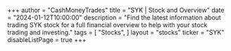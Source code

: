 +++
author = "CashMoneyTrades"
title = "SYK | Stock and Overview"
date = "2024-01-12T10:00:00"
description = "Find the latest information about trading SYK stock for a full financial overview to help with your stock trading and investing."
tags = [
   "Stocks",
]
layout = "stocks"
ticker = "SYK"
disableListPage = true
+++
